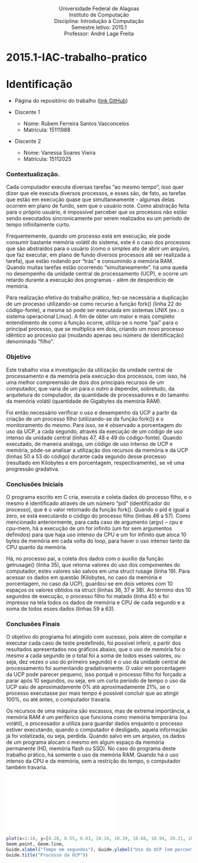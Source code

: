 <p align="center">
Universidade Federal de Alagoas</br>
Instituto de Computação</br>
Disciplina: Introdução à Computação</br>
Semestre letivo: 2015.1</br>
Professor: André Lage Freita</br>
</p>



# 2015.1-IAC-trabalho-pratico

# Identificação

* Página do repositório do trabalho ([link GitHub](https://github.com/rubemfsv/teaching/tree/master/2015.1-IAC-trabalho-pratico))

* Discente 1
	* Nome: Rubem Ferreira Santos Vasconcelos 
	* Matrícula: 15111988
* Discente 2
	* Nome: Vanessa Soares Vieira
	* Matrícula: 15112025


### Contextualização.

Cada computador executa diversas tarefas “ao mesmo tempo”, isso quer dizer que ele executa diversos processos, e esses são, de fato, as tarefas que estão em execução quase que simultaneamente - algumas delas ocorrem em plano de fundo, sem que o usuário note. Como abstração feita para o próprio usuário, é impossível perceber que os processos não estão sendo executados sincronicamente por serem realizados eu um período de tempo infinitamente curto.

Frequentemente, quando um processo está em execução, ele pode consumir bastante memória volátil do sistema, este é o caso dos processos que são abstraídos para o usuário (como o simples ato de abrir um arquivo, que faz executar, em plano de fundo diversos processos até ser realizada a tarefa), que estão rodando por “trás” e consumindo a memória RAM. Quando muitas tarefas estão ocorrendo “simultaneamente”, há uma queda no desempenho da unidade central de processamento (UCP), e ocorre um retardo durante a execução dos programas - além de desperdício de memória. 

Para realização efetiva do trabalho prático, fez-se necessária a duplicação de um processo utilizando-se como recurso a função fork() (linha 22 do código-fonte), a mesma só pode ser executada em sistemas UNIX (ex.: o sistema operacional Linux). A fim de obter um maior e mais completo entendimento de como a função ocorre, utiliza-se o nome "pai" para o principal processo, que se multiplica em dois, criando um novo processo idêntico ao processo pai (mudando apenas seu número de identificação) denominado "filho".



### Objetivo

Este trabalho visa a investigação da utilização da unidade central de processamento e da memória pela execução dos processos, com isso, há uma melhor compreensão de dois dos principais recursos de um computador, que varia de um para o outro a depender, sobretudo, da arquitetura do computador, da quantidade de processadores e do tamanho da memória volátil (quantidade de Gigabytes da memória RAM). 

Foi então necessário verificar o uso e desempenho da UCP a partir da criação de um processo filho (utilizando-se da função fork()) e o monitoramento do mesmo. Para isso, se é observado a porcentagem do uso da UCP, a cada segundo, através da execução de um código de uso intenso da unidade central (linhas 47, 48 e 49 do código-fonte). Quando executado, de maneira análoga, um código de uso intenso de UCP e memória, pôde-se analisar a utilização dos recursos da memória e da UCP (linhas 50 a 53 do código) durante cada segundo desse processo (resultado em Kilobytes e em porcentagem, respectivamente), se vê uma progressão gradativa. 



### Conclusões Iniciais

O programa escrito em C cria, executa e coleta dados do processo filho, e o mesmo é identificado através de um número “pid” (identificador do processo), que é o valor retornado da função fork(). Quando o pid é igual a zero, se está executando o código do processo filho (linhas 46 a 57). Como mencionado anteriormente, para cada caso de argumento (argv) – cpu e cpu-mem, há a execução de um for infinito (um for sem argumentos definidos) para que haja uso intenso da CPU e um for infinito que aloca 10 bytes de memória em cada volta do loop, para haver o uso intenso tanto da CPU quanto da memória. 

Há, no processo pai, a coleta dos dados com o auxílio da função getrusage() (linha 35), que retorna valores do uso dos componentes do computador, estes valores são salvos em uma struct rusage (linha 19). Para acessar os dados em questão (Kilobytes, no caso da memória e porcentagem, no caso da UCP), guardou-se em dois vetores com 10 espaços os valores obtidos na struct (linhas 36, 37 e 38). Ao término dos 10 segundos de execução, o processo filho foi matado (linha 45) e foi impresso na tela todos os dados de memória e CPU de cada segundo e a soma de todos esses dados (linhas 59 a 63).



### Conclusões Finais

O objetivo do programa foi atingido com sucesso, pois além de compilar e executar cada caso de teste predefinido, foi possível inferir, a partir dos resultados apresentados nos gráficos abaixo, que o uso de memória foi o mesmo a cada segundo (e o total foi a soma de todos esses valores, ou seja, dez vezes o uso do primeiro segundo) e o uso da unidade central de processamento foi aumentando gradativamente. O valor em porcentagem da UCP pode parecer pequeno, isso porquê o processo filho foi forçado a parar após 10 segundos, ou seja, em um curto período de tempo o uso da UCP saiu de aproximadamente 0% até aproximadamente 21%, se o processo executasse por mais tempo é possível concluir que ao atingir 100%, ou até antes, o computador travaria.

Os recursos de uma máquina são escassos, mas de extrema importância, a memória RAM é um periférico que funciona como memória temporária (ou volátil), o processador a utiliza para guardar dados enquanto o processo estiver executando, quando o computador é desligado, aquela informação já foi volatizada, ou seja, perdida. Quando salvo em um arquivo, os dados de um programa alocam o mesmo em algum espaço da memória permanente (HD, memória flash ou SSD). No caso do programa deste trabalho prático, há somente o uso da memória RAM. Quando há o uso intenso da CPU e da memória, sem a restrição do tempo, o computador também travaria.

![UCP](file:///var/folders/1p/fg4g1wk5117fghv1gl9l8p0w0000gp/T/juliaaavxU9.html)

```julia
plot(x=1:10, y=[0.28, 0.55, 0.83, 10.16, 10.39, 10.66, 10.94, 20.21, 20.47, 20.73],
Geom.point, Geom.line,
Guide.xlabel("Tempo em segundos"), Guide.ylabel("Uso da UCP (em porcentagem)"),
Guide.title("Processo da UCP"))
```
